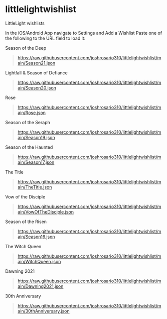 # littlelightwishlist
LittleLight wishlists

In the iOS/Android App navigate to Settings and Add a Wishlist
Paste one of the following to the URL field to load it:

Season of the Deep
> https://raw.githubusercontent.com/joshrosario310/littlelightwishlist/main/Season21.json

Lightfall & Season of Defiance
> https://raw.githubusercontent.com/joshrosario310/littlelightwishlist/main/Season20.json

Rose
> https://raw.githubusercontent.com/joshrosario310/littlelightwishlist/main/Rose.json

Season of the Seraph
> https://raw.githubusercontent.com/joshrosario310/littlelightwishlist/main/Season19.json

Season of the Haunted
> https://raw.githubusercontent.com/joshrosario310/littlelightwishlist/main/Season17.json

The Title
> https://raw.githubusercontent.com/joshrosario310/littlelightwishlist/main/TheTitle.json

Vow of the Disciple
> https://raw.githubusercontent.com/joshrosario310/littlelightwishlist/main/VowOfTheDisciple.json

Season of the Risen
> https://raw.githubusercontent.com/joshrosario310/littlelightwishlist/main/Season16.json

The Witch Queen
> https://raw.githubusercontent.com/joshrosario310/littlelightwishlist/main/WitchQueen.json

Dawning 2021
> https://raw.githubusercontent.com/joshrosario310/littlelightwishlist/main/Dawning2021.json

30th Anniversary
> https://raw.githubusercontent.com/joshrosario310/littlelightwishlist/main/30thAnniversary.json
